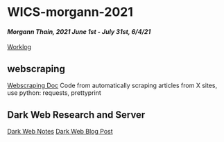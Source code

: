 # WICS-morgann-2021
#### *Morgann Thain, 2021 June 1st - July 31st, 6/4/21*
[Worklog](https://docs.google.com/spreadsheets/d/1sCiL_BJFMoB7K7zscmqEEUBEPXT5wdRhTZ3rRcYVhGo/edit?usp=sharing)

## webscraping
[Webscraping Doc](https://docs.google.com/document/d/1WNEro1Fr3eMqeqyo7-Rotb8rDn9coE-g3DpJK-ZisSA/edit?usp=sharing)
Code from automatically scraping articles from X sites, use python: requests, prettyprint

## Dark Web Research and Server
[Dark Web Notes](https://docs.google.com/document/d/1SRm-5WxIYaXIIeU5NGQc_yyuyBpVGqBZMzKP409QUZ0/edit?usp=sharing)
[Dark Web Blog Post](https://docs.google.com/document/d/1NZnn70pfv5vln5b0socMA7JgwwWsBkTPN2WXRcH5A3E/edit?usp=sharing)

